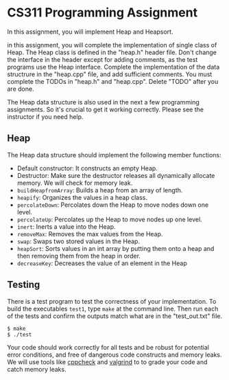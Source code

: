 # CS311 Programming Assignment 

In this assignment, you will implement Heap and Heapsort.

in this assignment, you will complete the implementation of single class of Heap. The Heap class is defined in the "heap.h" header file.
Don't change the interface in the header except for adding comments, as the test programs use the Heap interface. Complete the implementation of the data structrure in the "heap.cpp" file, and add sufficient comments. You must complete the TODOs in "heap.h" and "heap.cpp". Delete "TODO" after you are done.

The Heap data structure is also used in the next a few programming assignments. So it's crucial to get it working correctly. Please see the instructor if you need help.

## Heap
The Heap data structure should implement the following member functions:
- Default constructor: It constructs an empty Heap.
- Destructor: Make sure the destructor releases all dynamically allocate memory. We will check for memory leak.
- `buildHeapfromArray`: Builds a heap from an array of length.
- `heapify`: Organizes the values in a heap class.
- `percolateDown`: Percolates down the Heap to move nodes down one level.
- `percolateUp`: Percolates up the Heap to move nodes up one level.
- `inert`: Inerts a value into the Heap.
- `removeMax`: Removes the max values from the Heap.
- `swap`: Swaps two stored values in the Heap.
- `heapSort`: Sorts values in an int array by putting them onto a heap and then removing them from the heap in order.
- `decreaseKey`: Decreases the value of an element in the Heap


## Testing

There is a test program to test the correctness of your 
implementation. To build the executables `test1`, type `make` at the command line.  Then run each of the tests and confirm the outputs match what are in the "test_out.txt" file. 
```
$ make
$ ./test
```

Your code should work correctly for all tests and be robust for potential error conditions, and free of dangerous code constructs and memory leaks. 
We will use tools like [cppcheck](https://cppcheck.sourceforge.io/) and [valgrind](https://valgrind.org/) to to grade your code and catch memory leaks. 
